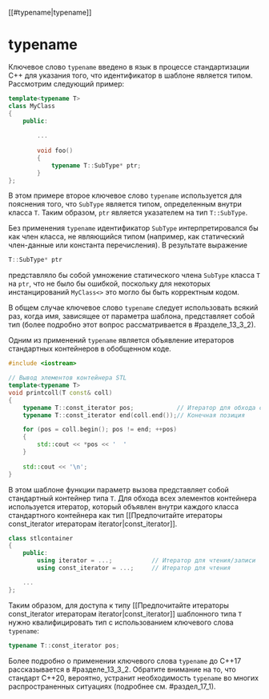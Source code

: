 
[[#typename|typename]]

# typename

Ключевое слово `typename` введено в язык в процессе стандартизации С++ для указания того, что идентификатор в шаблоне является типом. Рассмотрим следующий пример:
```c++
template<typename Т>
class MyClass
{
	public:
		
		...
		
		void foo()
		{
			typename T::SubType* ptr;
		}
};
```

В этом примере второе ключевое слово `typename` используется для пояснения того, что `SubType` является типом, определенным внутри класса `Т`. Таким образом, `ptr` является указателем на тип `T::SubType`.

Без применения `typename` идентификатор `SubType` интерпретировался бы как член класса, не являющийся типом (например, как статический член-данные или константа перечисления). В результате выражение
```c++
Т::SubType* ptr
```

представляло бы собой умножение статического члена `SubType` класса `Т` на `ptr`, что не было бы ошибкой, поскольку для некоторых инстанцирований `MyClass<>` это могло бы быть корректным кодом.

В общем случае ключевое слово `typename` следует использовать всякий раз, когда имя, зависящее от параметра шаблона, представляет собой тип (более подробно этот вопрос рассматривается в #разделе_13_3_2).

Одним из применений `typename` является объявление итераторов стандартных контейнеров в обобщенном коде.
```c++
#include <iostream>

// Вывод элементов контейнера STL
template<typename T>
void printcoll(T const& coll)
{
	typename T::const_iterator pos;            // Итератор для обхода coll
	typename T::const_iterator end(coll.end());// Конечная позиция

	for (pos = coll.begin(); pos != end; ++pos)
	{
		std::cout << *pos << '  '
	}
	
	std::cout << '\n';
}
```

В этом шаблоне функции параметр вызова представляет собой стандартный контейнер типа `Т`. Для обхода всех элементов контейнера используется итератор, который объявлен внутри каждого класса стандартного контейнера как тип [[Предпочитайте итераторы const_iterator итераторам iterator|const_iterator]].
```c++
class stlcontainer
{
	public:
		using iterator = ...;           // Итератор для чтения/записи
		using const_iterator = ...;     // Итератор для чтения

	...
};
```

Таким образом, для доступа к типу [[Предпочитайте итераторы const_iterator итераторам iterator|const_iterator]] шаблонного типа `Т` нужно квалифицировать тип с использованием ключевого слова `typename`:
```c++
typename Т::const_iterator pos;
```

Более подробно о применении ключевого слова `typename` до С++17 рассказывается в #разделе_13_3_2. Обратите внимание на то, что стандарт С++20, вероятно, устранит необходимость `typename` во многих распространенных ситуациях (подробнее см. #раздел_17_1).

